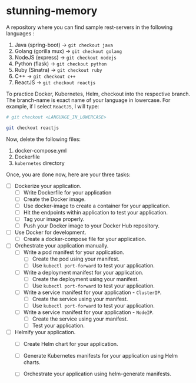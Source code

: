 # stunning-memory

A repository where you can find sample rest-servers in the following languages :

1. Java (spring-boot)     -> `git checkout java`
2. Golang (gorilla mux)   -> `git checkout golang`
3. NodeJS (express)       -> `git checkout nodejs`
4. Python (flask)         -> `git checkout python`
5. Ruby (Sinatra)         -> `git checkout ruby`
6. C++                    -> `git checkout c++`
7. ReactJS                -> `git checkout reactjs`

To practice Docker, Kubernetes, Helm, checkout into the respective branch.</br>
The branch-name is exact name of your language in lowercase.
For example, if I select `ReactJS`, I will type:

```bash
# git checkout <LANGUAGE_IN_LOWERCASE>

git checkout reactjs
```

Now, delete the following files:

1. docker-compose.yml
2. Dockerfile
3. `kubernetes` directory

Once, you are done now, here are your three tasks:

- [ ] Dockerize your application.
  - [ ] Write Dockerfile for your application
  - [ ] Create the Docker image.
  - [ ] Use docker-image to create a container for your application.
  - [ ] Hit the endpoints within application to test your application.
  - [ ] Tag your image properly.
  - [ ] Push your Docker image to your Docker Hub repository.
- [ ] Use Docker for development.
  - [ ] Create a docker-compose file for your application.
- [ ] Orchestrate your application manually.
  - [ ] Write a pod manifest for your application.
    - [ ] Create the pod using your manifest.
    - [ ] Use `kubectl port-forward` to test your application.
  - [ ] Write a deployment manifest for your application.
    - [ ] Create the deployment using your manifest.
    - [ ] Use `kubectl port-forward` to test your application.
  - [ ] Write a service manifest for your application - `ClusterIP`.
    - [ ] Create the service using your manifest.
    - [ ] Use `kubectl port-forward` to test your application.
  - [ ] Write a service manifest for your application - `NodeIP`.
    - [ ] Create the service using your manifest.
    - [ ] Test your application.
- [ ] Helmify your application.
  - [ ] Create Helm chart for your application.
  - [ ] Generate Kubernetes manifests for your application using Helm charts.
  - [ ] Orchestrate your application using helm-generate manifests.



